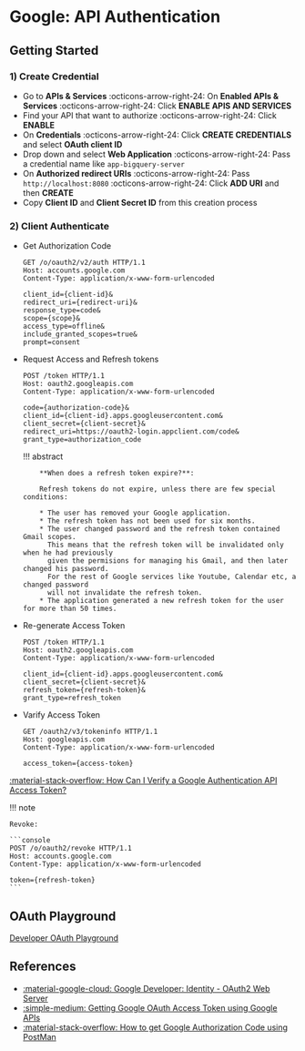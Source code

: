 # Google: API Authentication

## Getting Started

### 1) Create Credential

- Go to **APIs & Services** :octicons-arrow-right-24: On **Enabled APIs & Services**
  :octicons-arrow-right-24: Click **ENABLE APIS AND SERVICES**
- Find your API that want to authorize :octicons-arrow-right-24: Click **ENABLE**
- On **Credentials** :octicons-arrow-right-24: Click **CREATE CREDENTIALS** and
  select **OAuth client ID**
- Drop down and select **Web Application** :octicons-arrow-right-24: Pass a credential
  name like `app-bigquery-server`
- On **Authorized redirect URIs** :octicons-arrow-right-24: Pass `http://localhost:8080`
  :octicons-arrow-right-24: Click **ADD URI** and then **CREATE**
- Copy **Client ID** and **Client Secret ID** from this creation process

### 2) Client Authenticate

- Get Authorization Code

    ```console
    GET /o/oauth2/v2/auth HTTP/1.1
    Host: accounts.google.com
    Content-Type: application/x-www-form-urlencoded

    client_id={client-id}&
    redirect_uri={redirect-uri}&
    response_type=code&
    scope={scope}&
    access_type=offline&
    include_granted_scopes=true&
    prompt=consent
    ```

- Request Access and Refresh tokens

    ```console
    POST /token HTTP/1.1
    Host: oauth2.googleapis.com
    Content-Type: application/x-www-form-urlencoded

    code={authorization-code}&
    client_id={client-id}.apps.googleusercontent.com&
    client_secret={client-secret}&
    redirect_uri=https://oauth2-login.appclient.com/code&
    grant_type=authorization_code
    ```

    !!! abstract

          **When does a refresh token expire?**:

          Refresh tokens do not expire, unless there are few special conditions:

          * The user has removed your Google application.
          * The refresh token has not been used for six months.
          * The user changed password and the refresh token contained Gmail scopes.
            This means that the refresh token will be invalidated only when he had previously
            given the permisions for managing his Gmail, and then later changed his password.
            For the rest of Google services like Youtube, Calendar etc, a changed password
            will not invalidate the refresh token.
          * The application generated a new refresh token for the user for more than 50 times.

- Re-generate Access Token

    ```console
    POST /token HTTP/1.1
    Host: oauth2.googleapis.com
    Content-Type: application/x-www-form-urlencoded

    client_id={client-id}.apps.googleusercontent.com&
    client_secret={client-secret}&
    refresh_token={refresh-token}&
    grant_type=refresh_token
    ```

- Varify Access Token

    ```console
    GET /oauth2/v3/tokeninfo HTTP/1.1
    Host: googleapis.com
    Content-Type: application/x-www-form-urlencoded

    access_token={access-token}
    ```

[:material-stack-overflow: How Can I Verify a Google Authentication API Access Token?](https://stackoverflow.com/questions/359472/how-can-i-verify-a-google-authentication-api-access-token)

!!! note

    Revoke:

    ```console
    POST /o/oauth2/revoke HTTP/1.1
    Host: accounts.google.com
    Content-Type: application/x-www-form-urlencoded

    token={refresh-token}
    ```

## OAuth Playground

[Developer OAuth Playground](https://developers.google.com/oauthplayground/)

## References

- [:material-google-cloud: Google Developer: Identity - OAuth2 Web Server](https://developers.google.com/identity/protocols/oauth2/web-server#userconsentprompt)
- [:simple-medium: Getting Google OAuth Access Token using Google APIs](https://medium.com/automationmaster/getting-google-oauth-access-token-using-google-apis-18b2ba11a11a)
- [:material-stack-overflow: How to get Google Authorization Code using PostMan](https://stackoverflow.com/questions/67451025/how-to-get-google-authorization-code-using-postman)
